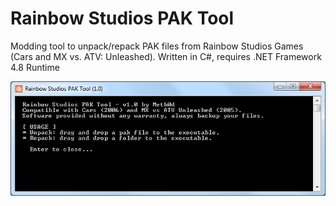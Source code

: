 # Rainbow Studios PAK Tool
Modding tool to unpack/repack PAK files from Rainbow Studios Games (Cars and MX vs. ATV: Unleashed). 
Written in C#, requires .NET Framework 4.8 Runtime

![alt text](https://raw.githubusercontent.com/The-Meth0d/Rainbow-Studios-PAK-Tool/master/RainbowScreen.png)
